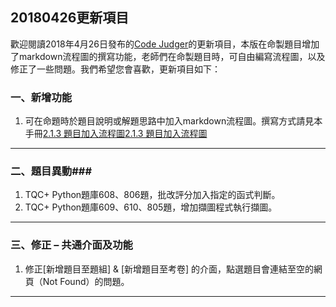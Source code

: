 ## 20180426更新項目 ##

歡迎閱讀2018年4月26日發布的[Code Judger](http://www.codejudger.com)的更新項目，本版在命製題目增加了markdown流程圖的撰寫功能，老師們在命製題目時，可自由編寫流程圖，以及修正了一些問題。我們希望您會喜歡，更新項目如下：

### 一、新增功能 ###

1. 可在命題時於題目說明或解題思路中加入markdown流程圖。撰寫方式請見本手冊[2.1.3 題目加入流程圖](https://neochen2701.gitbooks.io/codejudger/content/part2/Console-2-1-3.html)[2.1.3 題目加入流程圖](part2/Console-2-1-3.md)


---

### 二、題目異動###

1. TQC+ Python題庫608、806題，批改評分加入指定的函式判斷。
1. TQC+ Python題庫609、610、805題，增加擷圖程式執行擷圖。

---

### 三、修正 – 共通介面及功能 ###

1. 修正[新增題目至題組] & [新增題目至考卷] 的介面，點選題目會連結至空的網頁（Not Found）的問題。


---

